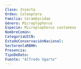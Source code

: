 ```yaml
---
Clase: Insecta
Orden: Coleoptera
Familia: Cerambycidae
Género: Microplophorus
Especie: Microplophorus castaneus
NombreComún: 
CategoríaUICN: 
EstadoConservaciónNacional: 
SectorenlaRBHH: 
Presencia: 
TipoDeDato: 
Fuente: "Alfredo Ugarte"
---
```

